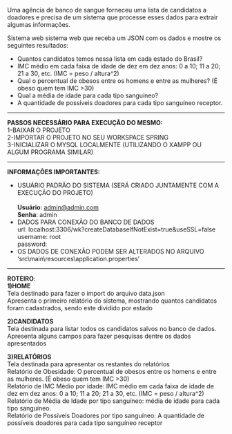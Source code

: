 Uma agência de banco de sangue forneceu uma lista de candidatos a doadores e precisa de um sistema que processe esses dados para extrair algumas informações. 

Sistema web sistema web que receba um JSON com os dados e mostre os seguintes resultados:<br>
- Quantos candidatos temos nessa lista em cada estado do Brasil? <br>
- IMC médio em cada faixa de idade de dez em dez anos: 0 a 10; 11 a 20; 21 a 30, etc. (IMC = peso / altura^2) <br>
- Qual o percentual de obesos entre os homens e entre as mulheres? (É obeso quem tem IMC >30)<br>
- Qual a média de idade para cada tipo sanguíneo?<br>
- A quantidade de possíveis doadores para cada tipo sanguíneo receptor.<br>
---------------------------------------------------------------------------------------------------------------------------

<strong>PASSOS NECESSÁRIO PARA EXECUÇÃO DO MESMO:</strong><br>
1-BAIXAR O PROJETO<br>
2-IMPORTAR O PROJETO NO SEU WORKSPACE SPRING<br>
3-INICIALIZAR O MYSQL LOCALMENTE (UTILIZANDO O XAMPP OU ALGUM PROGRAMA SIMILAR)<br>

---------------------------------------------------------------------------------------------------------------------------

<strong>INFORMAÇÕES IMPORTANTES:</strong><br>
- USUÁRIO PADRÃO DO SISTEMA (SERÁ CRIADO JUNTAMENTE COM A EXECUÇÃO DO PROJETO)<br>
	<br>
	<strong>Usuário</strong>: admin@admin.com<br>
	<strong>Senha</strong>: admin<br>
- DADOS PARA CONEXÃO DO BANCO DE DADOS <br>
	url: localhost:3306/wk?createDatabaseIfNotExist=true&useSSL=false<br>
	username: root<br>
	password:<br>
- OS DADOS DE CONEXÃO PODEM SER ALTERADOS NO ARQUIVO ‘src\main\resources\application.properties’<br>

---------------------------------------------------------------------------------------------------------------------------

<strong>ROTEIRO</strong>:<br>
<strong>1)HOME</strong> <br>
Tela destinado para fazer o import do arquivo data.json <br>
Apresenta o primeiro relatório do sistema, mostrando quantos candidatos foram cadastrados, sendo este dividido por estado<br>

<strong>2)CANDIDATOS</strong><br>
Tela destinada para listar todos os candidatos salvos no banco de dados.<br>
Apresenta alguns campos para fazer pesquisas dentre os dados apresentados<br>

<strong>3)RELATÓRIOS</strong><br>
Tela destinada para apresentar os restantes do relatórios<br>
Relatório de Obesidade: O percentual de obesos entre os homens e entre as mulheres. (É obeso quem tem IMC >30)<br>
Relatório de IMC Médio por idade: IMC médio em cada faixa de idade de dez em dez anos: 0 a 10; 11 a 20; 21 a 30, etc. (IMC = peso / altura^2)<br>
Relatório de Média de Idade por tipo sanguíneo: média de idade para cada tipo sanguíneo.<br>
Relatório de Possíveis Doadores por tipo sanguíneo: A quantidade de possíveis doadores para cada tipo sanguíneo receptor<br>


